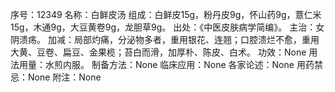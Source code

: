 序号：12349
名称：白鲜皮汤
组成：白鲜皮15g，粉丹皮9g，怀山药9g，薏仁米15g，木通9g，大豆黄卷9g，龙胆草9g。
出处：《中医皮肤病学简编》。
主治：女阴溃疡。
加减：局部灼痛，分泌物多者，重用银花、连翘；口腔溃烂不愈，重用大黄、豆卷、扁豆、金果榄；苔白而滑，加厚朴、陈皮、白术。
功效：None
用法用量：水煎内服。
制备方法：None
临床应用：None
各家论述：None
用药禁忌：None
附注：None
